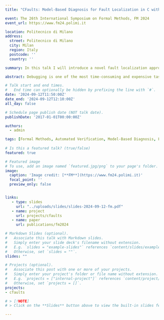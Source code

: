 ```yaml
---
title: "CFaults: Model-Based Diagnosis for Fault Localization in C with Multiple Test Cases"

event: The 26th International Symposium on Formal Methods, FM 2024
event_url: https://www.fm24.polimi.it

location: Politecnico di Milano
address: 
  street: Politecnico di Milano
  city: Milan
  region: Italy
  postcode: ''
  country: ''

summary: In this talk I will introduce a novel fault localization approach for C programs with multiple faults. CFaults leverages Model-Based Diagnosis (MBD) with multiple observations and aggregates all failing test cases into a unified MaxSAT formula.

abstract: Debugging is one of the most time-consuming and expensive tasks in software development. Several formula-based fault localization (FBFL) methods have been proposed, but they fail to guarantee a set of diagnoses across all failing tests or may produce redundant diagnoses that are not subset-minimal, particularly for programs with multiple faults. In this talk I will introduce a novel fault localization approach for C programs with multiple faults. CFaults leverages Model-Based Diagnosis (MBD) with multiple observations and aggregates all failing test cases into a unified MaxSAT formula. Consequently, our method guarantees consistency across observations and simplifies the fault localization procedure. Experimental results on two benchmark sets of C programs, TCAS and C-Pack-IPAs, show that CFaults is faster than other FBFL approaches like BugAssist and SNIPER. Moreover, CFaults only generates subset-minimal diagnoses of faulty statements, whereas the other approaches tend to enumerate redundant diagnoses.

# Talk start and end times.
#   End time can optionally be hidden by prefixing the line with `#`.
date: '2024-09-12T11:50:00Z'
date_end: '2024-09-12T12:10:00Z'
all_day: false

# Schedule page publish date (NOT talk date).
publishDate: '2017-01-01T00:00:00Z'

authors:
  - admin

tags: [Formal Methods, Automated Verification, Model-Based Diagnosis, Fault Localisation, Artificial Intelligence]
  
# Is this a featured talk? (true/false)
featured: true

# Featured image
# To use, add an image named `featured.jpg/png` to your page's folder.
image:
  caption: 'Image credit: [**FM**](https://www.fm24.polimi.it)'
  focal_point: ''
  preview_only: false


links:
   - type: slides
     url: "../uploads/slides/slides-2024-09-12-fm.pdf"
   - name: project
     url: projects/cfaults
   - name: paper
     url: publications/fm2024     

# Markdown Slides (optional).
#   Associate this talk with Markdown slides.
#   Simply enter your slide deck's filename without extension.
#   E.g. `slides = "example-slides"` references `content/slides/example-slides.md`.
#   Otherwise, set `slides = ""`.
slides: ""

# Projects (optional).
#   Associate this post with one or more of your projects.
#   Simply enter your project's folder or file name without extension.
#   E.g. `projects = ["internal-project"]` references `content/project/deep-learning/index.md`.
#   Otherwise, set `projects = []`.
projects:
- cfaults

# > [!NOTE]
# > Click on the **Slides** button above to view the built-in slides feature.

---
```



